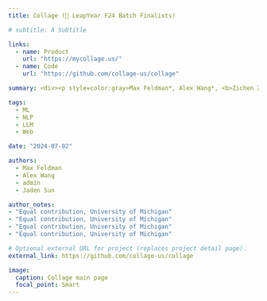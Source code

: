 ```yaml
---
title: Collage (🤵 LeapYear F24 Batch Finalists)

# subtitle: A Subtitle

links:
  - name: Product
    url: "https://mycollage.us/"
  - name: Code
    url: "https://github.com/collage-us/collage"

summary: <div><p style=color:gray>Max Feldman*, Alex Wang*, <b>Zichen Zhang</b>*, Jaden Sun*.<br></p></div>Made by college students for college students, Collage is an AI-driven education platform that uses LlamaIndex, Scikit-Learn, Pandas, React Mantine, Flask, Natural Language Toolkit, LangChain, Heroku CI/CD Pipeline, and OpenAI API (GPT4-o & DALL-E Models) to personalize class schedules and career exploration, enhancing user engagement and academic planning. To log in to our platform, you need to use an edu Google account.

tags:
  - ML
  - NLP
  - LLM
  - Web

date: "2024-07-02"

authors:
  - Max Feldman
  - Alex Wang
  - admin
  - Jaden Sun

author_notes:
- "Equal contribution, University of Michigan"
- "Equal contribution, University of Michigan"
- "Equal contribution, University of Michigan"
- "Equal contribution, University of Michigan"

# Optional external URL for project (replaces project detail page).
external_link: https://github.com/collage-us/collage

image:
  caption: Collage main page
  focal_point: Smart
---
```

